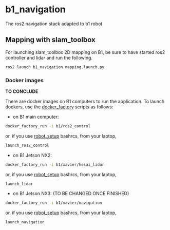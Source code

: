 # b1_navigation

The ros2 navigation stack adapted to b1 robot

## Mapping with slam_toolbox

For launching slam_toolbox 2D mapping on B1, be sure to have started ros2 controller and lidar and run the following.

```bash
ros2 launch b1_navigation mapping.launch.py
```

### Docker images

**TO CONCLUDE**

There are docker images on B1 computers to run the application. To launch dockers, use the [docker_factory](https://github.com/LeoBoticsHub/docker_factory) scripts as follows:

- on B1 main computer:
  
```bash
docker_factory_run -i b1/ros2_control
```

or, if you use [robot_setup](https://github.com/LeoBoticsHub/robots_setup) bashrcs, from your laptop,

```bash
launch_ros2_control
```

- on B1 Jetson NX2:

```bash
docker_factory_run -i b1/xavier/hesai_lidar
```

or, if you use [robot_setup](https://github.com/LeoBoticsHub/robots_setup) bashrcs, from your laptop,

```bash
launch_lidar
```

- on B1 Jetson NX3: (TO BE CHANGED ONCE FINISHED)
  
```bash
docker_factory_run -i b1/xavier/navigation
```

or, if you use [robot_setup](https://github.com/LeoBoticsHub/robots_setup) bashrcs, from your laptop,

```bash
launch_navigation
```

